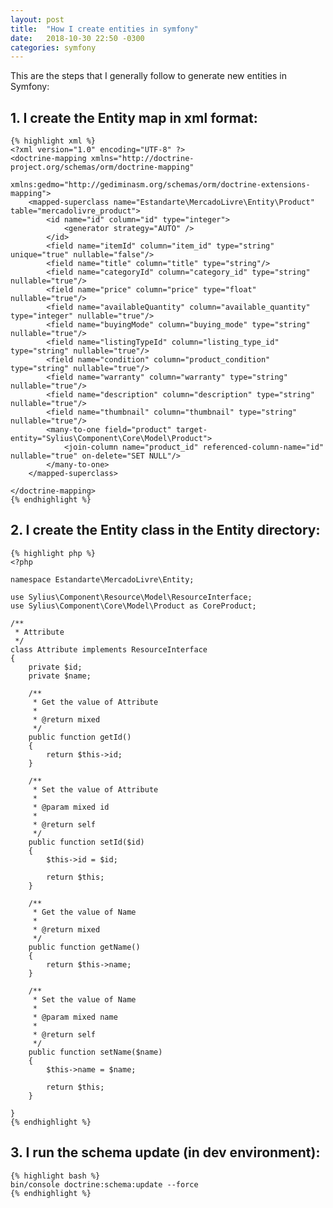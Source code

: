 ```yaml
---
layout: post
title:  "How I create entities in symfony"
date:   2018-10-30 22:50 -0300
categories: symfony
---
```

This are the steps that I generally follow to generate new entities in Symfony:

## 1. I create the Entity map in xml format:

    {% highlight xml %}
    <?xml version="1.0" encoding="UTF-8" ?>
    <doctrine-mapping xmlns="http://doctrine-project.org/schemas/orm/doctrine-mapping"
                      xmlns:gedmo="http://gediminasm.org/schemas/orm/doctrine-extensions-mapping">
        <mapped-superclass name="Estandarte\MercadoLivre\Entity\Product" table="mercadolivre_product">
            <id name="id" column="id" type="integer">
                <generator strategy="AUTO" />
            </id>
            <field name="itemId" column="item_id" type="string" unique="true" nullable="false"/>
            <field name="title" column="title" type="string"/>
            <field name="categoryId" column="category_id" type="string" nullable="true"/>
            <field name="price" column="price" type="float" nullable="true"/>
            <field name="availableQuantity" column="available_quantity" type="integer" nullable="true"/>
            <field name="buyingMode" column="buying_mode" type="string" nullable="true"/>
            <field name="listingTypeId" column="listing_type_id" type="string" nullable="true"/>
            <field name="condition" column="product_condition" type="string" nullable="true"/>
            <field name="warranty" column="warranty" type="string" nullable="true"/>
            <field name="description" column="description" type="string" nullable="true"/>
            <field name="thumbnail" column="thumbnail" type="string" nullable="true"/>
            <many-to-one field="product" target-entity="Sylius\Component\Core\Model\Product">
                <join-column name="product_id" referenced-column-name="id" nullable="true" on-delete="SET NULL"/>
            </many-to-one>
        </mapped-superclass>

    </doctrine-mapping>
    {% endhighlight %}

## 2.  I create the Entity class in the Entity directory:

    {% highlight php %}
    <?php

    namespace Estandarte\MercadoLivre\Entity;

    use Sylius\Component\Resource\Model\ResourceInterface;
    use Sylius\Component\Core\Model\Product as CoreProduct;

    /**
     * Attribute
     */
    class Attribute implements ResourceInterface
    {
        private $id;
        private $name;

        /**
         * Get the value of Attribute
         *
         * @return mixed
         */
        public function getId()
        {
            return $this->id;
        }

        /**
         * Set the value of Attribute
         *
         * @param mixed id
         *
         * @return self
         */
        public function setId($id)
        {
            $this->id = $id;

            return $this;
        }

        /**
         * Get the value of Name
         *
         * @return mixed
         */
        public function getName()
        {
            return $this->name;
        }

        /**
         * Set the value of Name
         *
         * @param mixed name
         *
         * @return self
         */
        public function setName($name)
        {
            $this->name = $name;

            return $this;
        }

    }
    {% endhighlight %}

## 3. I run the schema update (in dev environment):

    {% highlight bash %}
    bin/console doctrine:schema:update --force
    {% endhighlight %}
